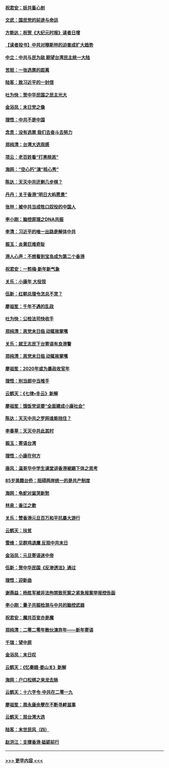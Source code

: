 #### [祝君安：妖共畜心剖](../pages/nsc993/n11794273.md?t=01160322) 
#### [文武：国民党的前途与命运](../pages/nsc993/n11794198.md?t=01160322) 
#### [方能达：祝贺《大纪元时报》读者日增](../pages/nsc993/n11793807.md?t=01160322) 
#### [【读者投书】中共对穆斯林的迫害成扩大趋势](../pages/nsc993/n11791371.md?t=01160322) 
#### [中立：中共与民为敌 期望台湾民主统一大陆](../pages/nsc993/n11790392.md?t=01160322) 
#### [苦胆：一张选票的距离](../pages/nsc993/n11788914.md?t=01160322) 
#### [陆客：致习近平的一封信](../pages/nsc993/n11788867.md?t=01160322) 
#### [吐为快：贺中华民国之民主光大](../pages/nsc993/n11788618.md?t=01160322) 
#### [金浴凤：末日党之像](../pages/nsc993/n11787475.md?t=01160322) 
#### [理悟：中共不是中国](../pages/nsc993/n11787463.md?t=01160322) 
#### [念贲：没有选票  我们去奋斗去努力](../pages/nsc993/n11787398.md?t=01160322) 
#### [郑纯清：台湾大选观感](../pages/nsc993/n11786210.md?t=01160322) 
#### [项云：老百姓看“打黑除恶”](../pages/nsc993/n11785398.md?t=01160322) 
#### [海网：“空心朽”演“核心秀”](../pages/nsc993/n11783874.md?t=01160322) 
#### [陈达：天灭中共还剩几步棋？](../pages/nsc993/n11783719.md?t=01160322) 
#### [丹丹：关于香港“明日大屿愿景”](../pages/nsc993/n11783273.md?t=01160322) 
#### [张林：被中共当成牲口奴役的中国人](../pages/nsc993/n11782397.md?t=01160322) 
#### [李小刚：脑控原理之DNA共振](../pages/nsc993/n11780962.md?t=01160322) 
#### [李清：习近平的唯一出路是解体中共](../pages/nsc993/n11780866.md?t=01160322) 
#### [振玉：炎黄巨难奇耻](../pages/nsc993/n11779632.md?t=01160322) 
#### [港人心声：不想看到宝岛成为第二个香港](../pages/nsc993/n11778817.md?t=01160322) 
#### [祝君安：一剪梅‧新年新气象](../pages/nsc993/n11776340.md?t=01160322) 
#### [关乐：小康年 大役现](../pages/nsc993/n11774213.md?t=01160322) 
#### [伍新：红朝总理令怎总不灵？](../pages/nsc993/n11770813.md?t=01160322) 
#### [廖祖笙：千年不遇的乱政](../pages/nsc993/n11770373.md?t=01160322) 
#### [吐为快：公检法司快收手](../pages/nsc993/n11770359.md?t=01160322) 
#### [郑纯清：恶党末日临 动辄挨掌嘴](../pages/nsc993/n11769912.md?t=01160322) 
#### [关乐：就王志民下台寄语有良港警](../pages/nsc993/n11769903.md?t=01160322) 
#### [郑纯清：恶党末日临 动辄挨掌嘴](../pages/nsc993/n11769356.md?t=01160322) 
#### [廖祖笙：2020年或为暴政收官年](../pages/nsc993/n11768216.md?t=01160322) 
#### [理悟：别当郎中当推手](../pages/nsc993/n11768243.md?t=01160322) 
#### [云鹤天：《七律▪冬云》新解](../pages/nsc993/n11768204.md?t=01160322) 
#### [廖祖笙：饿饭党说要“全面建成小康社会”](../pages/nsc993/n11767482.md?t=01160322) 
#### [陈达：天灭中共之罗网谁能挡住？](../pages/nsc993/n11767465.md?t=01160322) 
#### [李春草：天灭中共此其时](../pages/nsc993/n11767452.md?t=01160322) 
#### [振玉：寄语台湾](../pages/nsc993/n11767432.md?t=01160322) 
#### [理悟：小康在何方](../pages/nsc993/n11767394.md?t=01160322) 
#### [唐风：温哥华中学生课堂讲香港被踢下体之思考](../pages/nsc993/n11766848.md?t=01160322) 
#### [85岁美籍台侨：阻碍两岸统一的是共产制度](../pages/nsc993/n11765043.md?t=01160322) 
#### [海网：龟蛇对鼠哭新愁](../pages/nsc993/n11764895.md?t=01160322) 
#### [林泉：香江之歌](../pages/nsc993/n11764415.md?t=01160322) 
#### [关乐：赞香港元旦百万和平抗暴大游行](../pages/nsc993/n11764382.md?t=01160322) 
#### [云鹤天：扶贫](../pages/nsc993/n11764245.md?t=01160322) 
#### [雪绮：见群鸡退鹰  反观中共末日](../pages/nsc993/n11762112.md?t=01160322) 
#### [金浴凤：元旦寄语迷中帝](../pages/nsc993/n11761788.md?t=01160322) 
#### [伍新：贺中华民国《反渗透法》通过](../pages/nsc993/n11761994.md?t=01160322) 
#### [理悟：迎新曲](../pages/nsc993/n11761152.md?t=01160322) 
#### [谢燕益：杨胜军被非法拘禁致死案之紧急报案举报控告函](../pages/nsc993/n11756134.md?t=01160322) 
#### [李小刚：量子共振检测与中共的脑控武器](../pages/nsc993/n11754518.md?t=01160322) 
#### [祝君安：魔共百变亦是魔](../pages/nsc993/n11754469.md?t=01160322) 
#### [郑纯清：二零二零年散伙演弃年——新年寄语](../pages/nsc993/n11754195.md?t=01160322) 
#### [千瑞：望中原](../pages/nsc993/n11754159.md?t=01160322) 
#### [金浴凤：末日叹](../pages/nsc993/n11752359.md?t=01160322) 
#### [云鹤天：《忆秦娥‧娄山关》新解](../pages/nsc993/n11752348.md?t=01160322) 
#### [海网：户口松绑之来龙去脉](../pages/nsc993/n11752328.md?t=01160322) 
#### [云鹤天：十六字令‧中共在二零一九](../pages/nsc993/n11752305.md?t=01160322) 
#### [廖祖笙：周永康余孽在不断寻衅滋事](../pages/nsc993/n11751013.md?t=01160322) 
#### [云鹤天：观台湾大选](../pages/nsc993/n11751007.md?t=01160322) 
#### [陆客：末世民风（四）](../pages/nsc993/n11749203.md?t=01160322) 
#### [赵洪江：支撑香港 砥砺前行](../pages/nsc993/n11748482.md?t=01160322) 

----
#### [ >>> 更早内容 <<< ](../indexes/nsc993-earlier.md)

